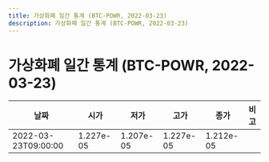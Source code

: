 ```yaml
---
title: 가상화폐 일간 통계 (BTC-POWR, 2022-03-23)
description: 가상화폐 일간 통계 (BTC-POWR, 2022-03-23)
---
```


가상화폐 일간 통계 (BTC-POWR, 2022-03-23)
===

|날짜|시가|저가|고가|종가|비고|
|--|--|--|--|--|--|
|2022-03-23T09:00:00|1.227e-05|1.207e-05|1.227e-05|1.212e-05|    |
